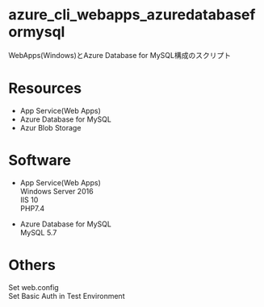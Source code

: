 # azure_cli_webapps_azuredatabaseformysql
WebApps(Windows)とAzure Database for MySQL構成のスクリプト

# Resources
* App Service(Web Apps)  
* Azure Database for MySQL  
* Azur Blob Storage  

# Software
* App Service(Web Apps)  
Windows Server 2016  
IIS 10  
PHP7.4

* Azure Database for MySQL  
MySQL 5.7

# Others  
Set web.config  
Set Basic Auth in Test Environment